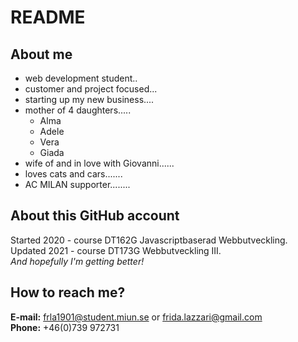 # README 

## About me
* web development student..  
* customer and project focused...  
* starting up my new business....  
* mother of 4 daughters.....  
    * Alma  
    * Adele  
    * Vera  
    * Giada  
* wife of and in love with Giovanni......  
* loves cats and cars.......  
* AC MILAN supporter........  

## About this GitHub account
Started 2020 - course DT162G Javascriptbaserad Webbutveckling.  Updated 2021 - course DT173G Webbutveckling III.  
_And hopefully I'm getting better!_


## How to reach me?

**E-mail:** frla1901@student.miun.se or frida.lazzari@gmail.com  
**Phone:** +46(0)739 972731

